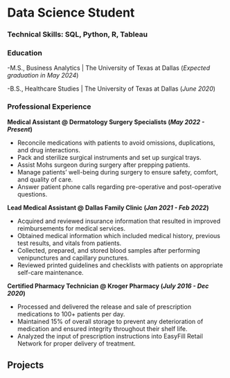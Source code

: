 # Data Science Student

### Technical Skills: SQL, Python, R, Tableau

### Education
-M.S., Business Analytics | The University of Texas at Dallas (_Expected graduation in May 2024_)

-B.S., Healthcare Studies | The University of Texas at Dallas (_June 2020_)

### Professional Experience
**Medical Assistant @ Dermatology Surgery Specialists (_May 2022 - Present_)**
- Reconcile medications with patients to avoid omissions, duplications, and drug interactions.
- Pack and sterilize surgical instruments and set up surgical trays.
- Assist Mohs surgeon during surgery after prepping patients.
- Manage patients’ well-being during surgery to ensure safety, comfort, and quality of care.
- Answer patient phone calls regarding pre-operative and post-operative questions.

**Lead Medical Assistant @ Dallas Family Clinic (_Jan 2021 - Feb 2022_)**
- Acquired and reviewed insurance information that resulted in improved reimbursements for medical services.
- Obtained medical information which included medical history, previous test results, and vitals from patients.
- Collected, prepared, and stored blood samples after performing venipunctures and capillary punctures.
- Reviewed printed guidelines and checklists with patients on appropriate self-care maintenance.

**Certified Pharmacy Technician @ Kroger Pharmacy (_July 2016 - Dec 2020_)**
- Processed and delivered the release and sale of prescription medications to 100+ patients per day.
- Maintained 15% of overall storage to prevent any deterioration of medication and ensured integrity throughout
their shelf life.
- Analyzed the input of prescription instructions into EasyFill Retail Network for proper delivery of treatment.

## Projects 
